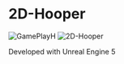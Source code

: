 # 2D-Hooper
![GamePlayH](https://github.com/Davidwk123/2D-Hooper/assets/74224822/49d1c3cb-70f9-44c4-912d-a310f141198a)
<img src="https://github.com/Davidwk123/2D-Hooper/assets/74224822/49d1c3cb-70f9-44c4-912d-a310f141198a" alt="2D-Hooper">

Developed with Unreal Engine 5


